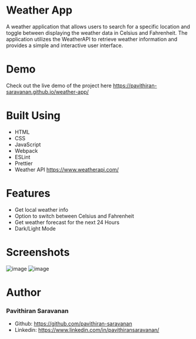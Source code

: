 # Weather App
A weather application that allows users to search for a specific location and toggle between displaying the weather data in Celsius and Fahrenheit. The application utilizes the WeatherAPI to retrieve weather information and provides a simple and interactive user interface.

# Demo
Check out the live demo of the project here https://pavithiran-saravanan.github.io/weather-app/

# Built Using
- HTML
- CSS
- JavaScript
- Webpack
- ESLint
- Prettier
- Weather API https://www.weatherapi.com/

# Features
- Get local weather info
- Option to switch between Celsius and Fahrenheit
- Get weather forecast for the next 24 Hours
- Dark/Light Mode

# Screenshots
![image](https://github.com/pavithiran-saravanan/weather-app/assets/63770646/4dfeeed1-bee1-46cb-9ce0-c5336ac0f493)
![image](https://github.com/pavithiran-saravanan/weather-app/assets/63770646/f2e1d326-427c-4a58-9328-8ffb14ac3f9c)




# Author
### Pavithiran Saravanan
- Github: https://github.com/pavithiran-saravanan
- Linkedin: https://www.linkedin.com/in/pavithiransaravanan/


